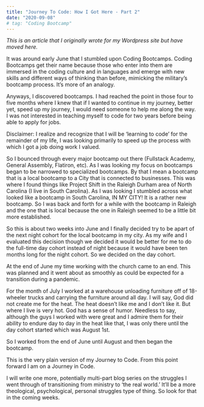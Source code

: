 ```yaml
---
title: "Journey To Code: How I Got Here - Part 2"
date: "2020-09-08"
# tag: "Coding Bootcamp"
---
```


_This is an article that I originally wrote for my Wordpress site but have moved here._

It was around early June that I stumbled upon Coding Bootcamps. Coding Bootcamps get their name because those who enter into them are immersed in the coding culture and in languages and emerge with new skills and different ways of thinking than before, mimicking the military’s bootcamp process. It’s more of an analogy.

Anyways, I discovered bootcamps. I had reached the point in those four to five months where I knew that if I wanted to continue in my journey, better yet, speed up my journey, I would need someone to help me along the way. I was not interested in teaching myself to code for two years before being able to apply for jobs.

Disclaimer: I realize and recognize that I will be ‘learning to code’ for the remainder of my life, I was looking primarily to speed up the process with which I got a job doing work I valued.

So I bounced through every major bootcamp out there (Fullstack Academy, General Assembly, Flatiron, etc). As I was looking my focus on bootcamps began to be narrowed to specialized bootcamps. By that I mean a bootcamp that is a local bootcamp to a City that is connected to businesses. This was where I found things like Project Shift in the Raleigh Durham area of North Carolina (I live in South Carolina). As I was looking I stumbled across what looked like a bootcamp in South Carolina, IN MY CITY! It is a rather new bootcamp. So I was back and forth for a while with the bootcamp in Raleigh and the one that is local because the one in Raleigh seemed to be a little bit more established.

So this is about two weeks into June and I finally decided try to be apart of the next night cohort for the local bootcamp in my city. As my wife and I evaluated this decision though we decided it would be better for me to do the full-time day cohort instead of night because it would have been ten months long for the night cohort. So we decided on the day cohort.

At the end of June my time working with the church came to an end. This was planned and it went about as smoothly as could be expected for a transition during a pandemic.

For the month of July I worked at a warehouse unloading furniture off of 18-wheeler trucks and carrying the furniture around all day. I will say, God did not create me for the heat. The heat doesn’t like me and I don’t like it. But where I live is very hot. God has a sense of humor. Needless to say, although the guys I worked with were great and I admire them for their ability to endure day to day in the heat like that, I was only there until the day cohort started which was August 1st.

So I worked from the end of June until August and then began the bootcamp.

This is the very plain version of my Journey to Code. From this point forward I am on a Journey in Code.

I will write one more, potentially multi-part blog series on the struggles I went through of transitioning from ministry to ‘the real world.’ It’ll be a more theological, psychological, personal struggles type of thing. So look for that in the coming weeks.
